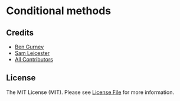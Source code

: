 # Conditional methods

## Credits

- [Ben Gurney](mailto:ben@webhappens.co.uk)
- [Sam Leicester](mailto:sam@webhappens.co.uk)
- [All Contributors](../../contributors)

## License

The MIT License (MIT). Please see [License File](LICENSE.md) for more information.